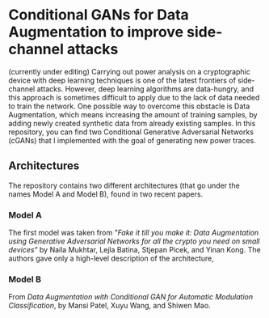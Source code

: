 # Conditional GANs for Data Augmentation to improve side-channel attacks
(currently under editing)
Carrying out power analysis on a cryptographic device with deep learning techniques is one of the latest frontiers of side-channel attacks. 
However, deep learning algorithms are data-hungry, and this approach is sometimes difficult to apply due to the lack of data needed to train the network. 
One possible way to overcome this obstacle is Data Augmentation, which means increasing the amount of training samples, by adding newly created synthetic 
data from already existing samples. 
In this repository, you can find two Conditional Generative Adversarial Networks (cGANs) that I implemented with the goal of generating new power traces. 

## Architectures
The repository contains two different architectures (that go under the names Model A and Model B), found in two recent papers. 

### Model A 
The first model was taken from *"Fake it till you make it: Data Augmentation using Generative Adversarial Networks for all the crypto you need 
on small devices"* by Naila Mukhtar, Lejla Batina, Stjepan Picek, and Yinan Kong. The authors gave only a high-level description of the architecture,  

### Model B
From *Data Augmentation with Conditional GAN for Automatic Modulation Classification*, by Mansi Patel, Xuyu Wang, and Shiwen Mao.
